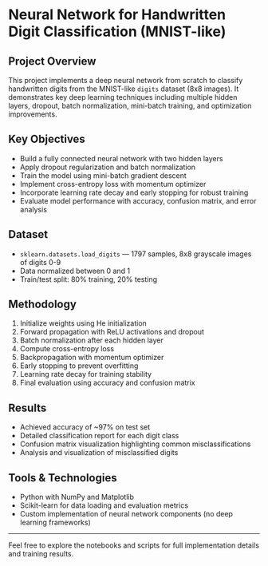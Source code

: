 # Neural Network for Handwritten Digit Classification (MNIST-like)

## Project Overview  
This project implements a deep neural network from scratch to classify handwritten digits from the MNIST-like `digits` dataset (8x8 images). It demonstrates key deep learning techniques including multiple hidden layers, dropout, batch normalization, mini-batch training, and optimization improvements.

## Key Objectives  
- Build a fully connected neural network with two hidden layers  
- Apply dropout regularization and batch normalization  
- Train the model using mini-batch gradient descent  
- Implement cross-entropy loss with momentum optimizer  
- Incorporate learning rate decay and early stopping for robust training  
- Evaluate model performance with accuracy, confusion matrix, and error analysis  

## Dataset  
- `sklearn.datasets.load_digits` — 1797 samples, 8x8 grayscale images of digits 0-9  
- Data normalized between 0 and 1  
- Train/test split: 80% training, 20% testing  

## Methodology  
1. Initialize weights using He initialization  
2. Forward propagation with ReLU activations and dropout  
3. Batch normalization after each hidden layer  
4. Compute cross-entropy loss  
5. Backpropagation with momentum optimizer  
6. Early stopping to prevent overfitting  
7. Learning rate decay for training stability  
8. Final evaluation using accuracy and confusion matrix  

## Results  
- Achieved accuracy of ~97% on test set  
- Detailed classification report for each digit class  
- Confusion matrix visualization highlighting common misclassifications  
- Analysis and visualization of misclassified digits  

## Tools & Technologies  
- Python with NumPy and Matplotlib  
- Scikit-learn for data loading and evaluation metrics  
- Custom implementation of neural network components (no deep learning frameworks)  

---

Feel free to explore the notebooks and scripts for full implementation details and training results.
